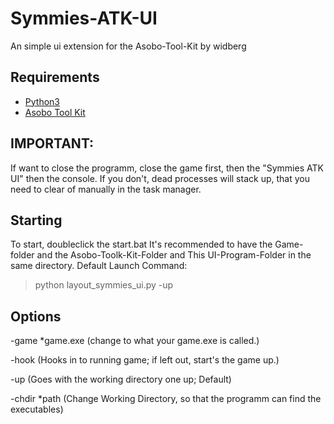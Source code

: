 # Symmies-ATK-UI
An simple ui extension for the Asobo-Tool-Kit by widberg

## Requirements
- [Python3](https://www.python.org/)
- [Asobo Tool Kit](https://github.com/widberg/atk)

## IMPORTANT:
If want to close the programm, close the game first, then the "Symmies ATK UI" then the console.
If you don't, dead processes will stack up, that you need to clear of manually in the task manager.

## Starting
To start, doubleclick the start.bat
It's recommended to have the Game-folder and the Asobo-Toolk-Kit-Folder and This UI-Program-Folder in the same directory.
Default Launch Command:
> python layout_symmies_ui.py -up

## Options
-game *game.exe (change to what your game.exe is called.)

-hook (Hooks in to running game; if left out, start's the game up.)

-up (Goes with the working directory one up; Default)

-chdir *path (Change Working Directory, so that the programm can find the executables)
